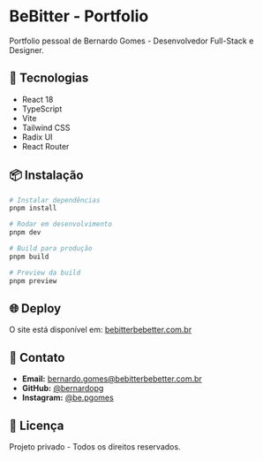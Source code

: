 # BeBitter - Portfolio

Portfolio pessoal de Bernardo Gomes - Desenvolvedor Full-Stack e Designer.

## 🚀 Tecnologias

- React 18
- TypeScript
- Vite
- Tailwind CSS
- Radix UI
- React Router

## 📦 Instalação

```bash
# Instalar dependências
pnpm install

# Rodar em desenvolvimento
pnpm dev

# Build para produção
pnpm build

# Preview da build
pnpm preview
```

## 🌐 Deploy

O site está disponível em: [bebitterbebetter.com.br](https://bebitterbebetter.com.br)

## 📱 Contato

- **Email:** bernardo.gomes@bebitterbebetter.com.br
- **GitHub:** [@bernardopg](https://github.com/bernardopg)
- **Instagram:** [@be.pgomes](https://instagram.com/be.pgomes)

## 📄 Licença

Projeto privado - Todos os direitos reservados.
